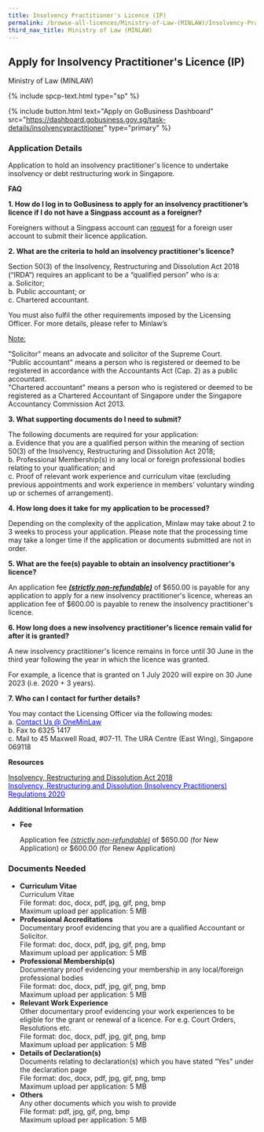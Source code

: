```yaml
---
title: Insolvency Practitioner's Licence (IP)
permalink: /browse-all-licences/Ministry-of-Law-(MINLAW)/Insolvency-Practitioners-Licence-(IP)
third_nav_title: Ministry of Law (MINLAW)
---
```


## Apply for Insolvency Practitioner's Licence (IP)

Ministry of Law (MINLAW)

{% include spcp-text.html type="sp" %}

{% include button.html text="Apply on GoBusiness Dashboard" src="https://dashboard.gobusiness.gov.sg/task-details/insolvencypractitioner" type="primary" %}

<H3>Application Details</H3>

<p>Application to hold an insolvency practitioner&apos;s licence to undertake insolvency or debt restructuring work in Singapore.</p> 
<p><strong>FAQ</strong></p> 
<p><strong>1. How do I log in to GoBusiness to apply for an insolvency practitioner&rsquo;s licence if I do not have a Singpass account as a foreigner?</strong></p> 
<p>Foreigners without a Singpass account can <a href="https://gobusiness.gov.sg" target="_blank" rel="noopener">request</a> for a foreign user account to submit their licence application.</p> 
<p><strong>2. What are the criteria to hold an insolvency practitioner&apos;s licence?</strong></p> 
<p>Section 50(3) of the Insolvency, Restructuring and Dissolution Act 2018 (&ldquo;IRDA&rdquo;) requires an applicant to be a &ldquo;qualified person&rdquo; who is a:<br>a. Solicitor;<br>b. Public accountant; or<br>c. Chartered accountant.</p> 
<p>You must also fulfil the other requirements imposed by the Licensing Officer. For more details, please refer to Minlaw&rsquo;s <a href="https://lripd.mlaw.gov.sg/" target="_blank" rel="noopener"></a></p> 
<p><u>Note:</u></p> 
<p>&quot;Solicitor&quot;&nbsp;means an advocate and solicitor of the Supreme Court.<br>&quot;Public accountant&quot;&nbsp;means a person who is registered or deemed to be registered in accordance with the Accountants Act (Cap. 2) as a public accountant.<br>&quot;Chartered accountant&quot;&nbsp;means a person who is registered or deemed to be registered as a Chartered Accountant of Singapore under the Singapore Accountancy Commission Act 2013.</p> 
<p><strong>3. What supporting documents do I need to submit?</strong></p> 
<p>The following documents are required for your application:<br>a.&nbsp;Evidence that you are a qualified person within the meaning of section 50(3) of the Insolvency, Restructuring and Dissolution Act 2018;<br>b.&nbsp;Professional Membership(s) in any local or foreign professional bodies relating to your qualification; and<br>c.&nbsp;Proof of relevant work experience and curriculum vitae (excluding previous appointments and work experience in members&rsquo; voluntary winding up or schemes of arrangement).</p> 
<p><strong>4. How long does it take for my application to be processed?</strong></p> 
<p>Depending on the complexity of the application, Minlaw may take about 2 to 3 weeks to process your application. Please note that the processing time may take a longer time if the application or documents submitted are not in order.</p> 
<p><strong>5. What are the fee(s) payable to obtain an insolvency practitioner&apos;s licence?</strong></p> 
<p>An application fee <strong><em><u>(strictly non-refundable)</u></em></strong> of $650.00 is payable for any application to apply for a new insolvency practitioner&apos;s licence, whereas an application fee of $600.00 is payable to renew the insolvency practitioner&apos;s licence.</p> 
<p><strong>6. How long does a new insolvency practitioner&apos;s licence remain valid for after it is granted?</strong></p> 
<p>A new insolvency practitioner&apos;s licence remains in force until 30 June in the third year following the year in which the licence was granted.</p> 
<p>For example, a licence that is granted on 1 July 2020 will expire on 30 June 2023 (i.e. 2020 + 3 years).</p> 
<p><strong>7. Who can I contact for further details?</strong></p> 
<p>You may contact the Licensing Officer via the following modes:<br>a. <a href="https://eservices.mlaw.gov.sg/enquiry/" target="_blank" rel="noopener"><span style="color: blue;">Contact Us @ OneMinLaw</span></a><br>b. Fax to 6325 1417<br>c. Mail to 45 Maxwell Road, #07-11. The URA Centre (East Wing), Singapore 069118</p> 
<p><strong>Resources</strong></p> 
<p><a href="https://sso.agc.gov.sg/Act/IRDA2018" target="_blank" rel="noopener">Insolvency, Restructuring and Dissolution Act 2018</a><br><a href="https://sso.agc.gov.sg/SL/IRDA2018-S617-2020" target="_blank" rel="noopener"><span style="color: blue;">Insolvency, Restructuring and Dissolution (Insolvency Practitioners) Regulations 2020</span></a></p>

<strong>Additional Information</strong>

<ul type="disc"> 
<li><strong>Fee</strong> 
<p>Application fee <em><u>(strictly non-refundable)</u></em> of $650.00 (for New Application) or $600.00 (for Renew Application)</p> 
</li> 
</ul>

<H3>Documents Needed</H3>

<ul type="disc"> 
<li><strong>Curriculum Vitae</strong><br>Curriculum Vitae<br>File format: doc, docx, pdf, jpg, gif, png, bmp<br>Maximum upload per application: 5 MB</li> 
<li><strong>Professional Accreditations</strong><br>Documentary proof evidencing that you are a qualified Accountant or Solicitor.<br>File format: doc, docx, pdf, jpg, gif, png, bmp<br>Maximum upload per application: 5 MB</li> 
<li><strong>Professional Membership(s)</strong><br>Documentary proof evidencing your membership in any local/foreign professional bodies<br>File format: doc, docx, pdf, jpg, gif, png, bmp<br>Maximum upload per application: 5 MB</li> 
<li><strong>Relevant Work Experience</strong><br>Other documentary proof evidencing your work experiences to be eligible for the grant or renewal of a licence. For e.g. Court Orders, Resolutions etc.<br>File format: doc, docx, pdf, jpg, gif, png, bmp<br>Maximum upload per application: 5 MB</li> 
<li><strong>Details of Declaration(s)</strong><br>Documents relating to declaration(s) which you have stated &ldquo;Yes&quot; under the declaration page<br>File format: doc, docx, pdf, jpg, gif, png, bmp<br>Maximum upload per application: 5 MB</li> 
<li><strong>Others</strong><br>Any other documents which you wish to provide<br>File format: pdf, jpg, gif, png, bmp<br>Maximum upload per application: 5 MB</li> 
</ul>

